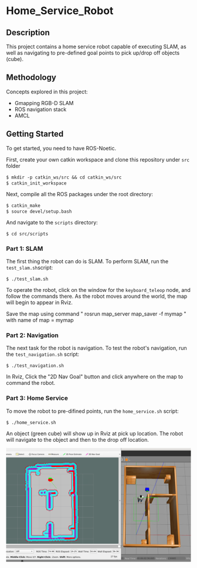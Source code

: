 # Home_Service_Robot

## Description

This project contains a home service robot capable of executing SLAM, as well as navigating to pre-defined goal points to pick up/drop off objects (cube).

## Methodology

Concepts explored in this project:

* Gmapping RGB-D SLAM
* ROS navigation stack
* AMCL  



## Getting Started

To get started, you need to have ROS-Noetic.

First, create your own catkin workspace and clone this repository under `src`  folder

```shell
$ mkdir -p catkin_ws/src && cd catkin_ws/src
$ catkin_init_workspace
```

Next, compile all the ROS packages under the root directory: 

```shell
$ catkin_make
$ source devel/setup.bash
```

And navigate to the `scripts` directory:

```shell
$ cd src/scripts
```

### Part 1: SLAM

The first thing the robot can do is SLAM. To perform SLAM, run the `test_slam.sh`script:

```shell
$ ./test_slam.sh
```

To operate the robot, click on the window for the `keyboard_teleop` node, and follow the commands there. As the robot moves around the world, the map will begin to appear in Rviz.

Save the map using command " rosrun map_server map_saver -f mymap " with name of map = mymap

### Part 2: Navigation

The next task for the robot is navigation. To test the robot's navigation, run the `test_navigation.sh` script:

```shell
$ ./test_navigation.sh
```

In Rviz, Click the "2D Nav Goal" button and click anywhere on the map to command the robot. 


### Part 3: Home Service

To move the robot to pre-difined points, run the `home_service.sh` script:

```shell
$ ./home_service.sh
```

An object (green cube) will show up in Rviz at pick up location. The robot will navigate to the object and then to the drop off location. 

![Alt text](./images/4.png)


